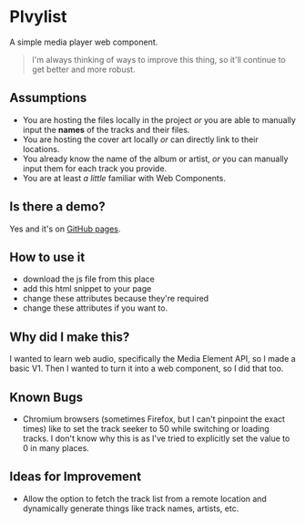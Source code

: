 # Plvylist
A simple media player web component.

> I'm always thinking of ways to improve this thing, so it'll continue to get better and more robust.

## Assumptions
- You are hosting the files locally in the project _or_ you are able to manually input the **names** of the tracks and their files.
- You are hosting the cover art locally _or_ can directly link to their locations.
- You already know the name of the album or artist, _or_ you can manually input them for each track you provide.
- You are at least _a little_ familiar with Web Components.

## Is there a demo?
Yes and it's on [GitHub pages](https://troyvassalotti.github.io/plvylist).

## How to use it
- download the js file from this place
- add this html snippet to your page
- change these attributes because they're required
- change these attributes if you want to.

## Why did I make this?
I wanted to learn web audio, specifically the Media Element API, so I made a basic V1. Then I wanted to turn it into a web component, so I did that too.

## Known Bugs
- Chromium browsers (sometimes Firefox, but I can't pinpoint the exact times) like to set the track seeker to 50 while switching or loading tracks. I don't know why this is as I've tried to explicitly set the value to 0 in many places.

## Ideas for Improvement
- Allow the option to fetch the track list from a remote location and dynamically generate things like track names, artists, etc.